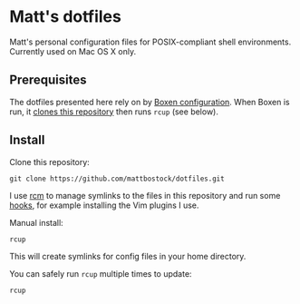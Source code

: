 Matt's dotfiles
===============

Matt's personal configuration files for POSIX-compliant shell environments. Currently used on Mac OS X only.

Prerequisites
-------------

The dotfiles presented here rely on by [Boxen configuration][boxen-config].
When Boxen is run, it [clones this repository][boxen-clone] then runs `rcup` (see below).

[boxen-config]: https://github.com/alphagov/gds-boxen/blob/master/modules/people/manifests/mattbostock.pp
[boxen-clone]: https://github.com/alphagov/gds-boxen/blob/2b692c6ceb7a6924e60910047368576b4d6c1979/modules/people/manifests/mattbostock.pp#L53-L60

Install
-------

Clone this repository:

    git clone https://github.com/mattbostock/dotfiles.git

I use [rcm](https://github.com/thoughtbot/rcm) to manage symlinks to the files in this repository
and run some [hooks][], for example installing the Vim plugins I use.

[hooks]: https://github.com/mattbostock/dotfiles/blob/aa310e110deb45917c5bdddf808f7ecbe4bf50b0/hooks/post-up

Manual install:

    rcup

This will create symlinks for config files in your home directory.

You can safely run `rcup` multiple times to update:

    rcup
